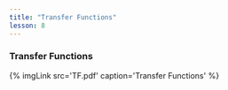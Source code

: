 ```yaml
---
title: "Transfer Functions"
lesson: 8
---
```


### Transfer Functions
<div class='flex'>
	{% imgLink src='TF.pdf' caption='Transfer Functions' %}
</div>
